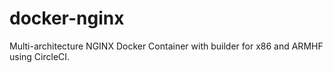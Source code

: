 # docker-nginx
Multi-architecture NGINX Docker Container with builder for x86 and ARMHF using CircleCI.
